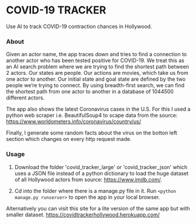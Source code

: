# COVID-19 TRACKER
Use AI to track COVID-19 contraction chances in Hollywood.

### About

Given an actor name, the app traces down and tries to find a connection to another actor who has been tested positive for COVID-19. 
We treat this as an AI search problem where we are trying to find the shortest path between 2 actors.
Our states are people. Our actions are movies, which take us from one actor to another.
Our initial state and goal state are defined by the two people we’re trying to connect.
By using breadth-first search, we can find the shortest path from one actor to another in a database of 1044500 different actors.


The app also shows the latest Coronavirus cases in the U.S.
For this I used a python web scraper i.e. BeautifulSoup4 to scape data from the source: https://www.worldometers.info/coronavirus/country/us/

Finally, I generate some random facts about the virus on the botton left section which changes on every http request made.


### Usage

1. Download the folder 'covid_tracker_large' or 'covid_tracker_json' which uses a JSON file instead of a python dictionary to load the huge dataset of all Hollywood actors from source: https://www.imdb.com/.

2. Cd into the folder where there is a manage.py file in it. Run `<python manage.py runserver>` to open the app in your local browser.

Alternatively you can visit this site for a lite version of the same app but with smaller dataset. https://covidtrackerhollywood.herokuapp.com/


